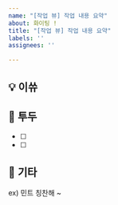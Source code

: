```yaml
---
name: "[작업 뷰] 작업 내용 요약"
about: 화이팅 !
title: "[작업 뷰] 작업 내용 요약"
labels: ''
assignees: ''

---
```


## 💡 이쓔
<!--어떤 작업을 하는지 작성해주세요.-->

## 📝 투두
<!-- 상세한 작업으로 구분하여 나누어주세요. -->
- [ ] 
- [ ]

## 🎸 기타
<!--추가로 하고싶은 말을 작성해주세요.-->
ex) 민트 칭찬해 ~

